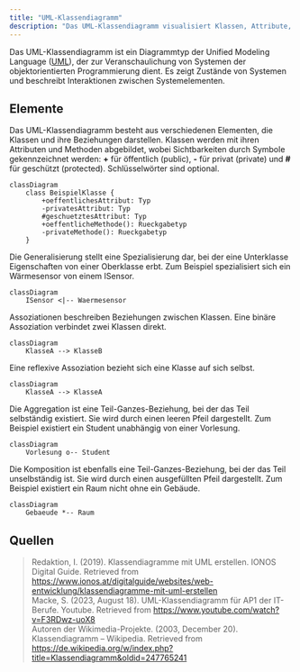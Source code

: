 ```yaml
---
title: "UML-Klassendiagramm"
description: "Das UML-Klassendiagramm visualisiert Klassen, Attribute, Methoden und Beziehungen in objektorientierten Systemen. Es umfasst Elemente wie Generalisierung, Assoziation, Aggregation und Komposition."
---
```


Das UML-Klassendiagramm ist ein Diagrammtyp der Unified Modeling Language ([UML](/open-fidup/lerninhalte/uml)), der zur Veranschaulichung von Systemen der objektorientierten Programmierung dient. Es zeigt Zustände von Systemen und beschreibt Interaktionen zwischen Systemelementen.

## Elemente

Das UML-Klassendiagramm besteht aus verschiedenen Elementen, die Klassen und ihre Beziehungen darstellen. Klassen werden mit ihren Attributen und Methoden abgebildet, wobei Sichtbarkeiten durch Symbole gekennzeichnet werden: **+** für öffentlich (public), **-** für privat (private) und **#** für geschützt (protected). Schlüsselwörter sind optional.

```mermaid
classDiagram
    class BeispielKlasse {
        +oeffentlichesAttribut: Typ
        -privatesAttribut: Typ
        #geschuetztesAttribut: Typ
        +oeffentlicheMethode(): Rueckgabetyp
        -privateMethode(): Rueckgabetyp
    }
```

Die Generalisierung stellt eine Spezialisierung dar, bei der eine Unterklasse Eigenschaften von einer Oberklasse erbt. Zum Beispiel spezialisiert sich ein Wärmesensor von einem ISensor.

```mermaid
classDiagram
    ISensor <|-- Waermesensor
```

Assoziationen beschreiben Beziehungen zwischen Klassen. Eine binäre Assoziation verbindet zwei Klassen direkt.

```mermaid
classDiagram
    KlasseA --> KlasseB
```

Eine reflexive Assoziation bezieht sich eine Klasse auf sich selbst.

```mermaid
classDiagram
    KlasseA --> KlasseA
```

Die Aggregation ist eine Teil-Ganzes-Beziehung, bei der das Teil selbständig existiert. Sie wird durch einen leeren Pfeil dargestellt. Zum Beispiel existiert ein Student unabhängig von einer Vorlesung.

```mermaid
classDiagram
    Vorlesung o-- Student
```

Die Komposition ist ebenfalls eine Teil-Ganzes-Beziehung, bei der das Teil unselbständig ist. Sie wird durch einen ausgefüllten Pfeil dargestellt. Zum Beispiel existiert ein Raum nicht ohne ein Gebäude.

```mermaid
classDiagram
    Gebaeude *-- Raum
```

## Quellen

> Redaktion, I. (2019). Klassendiagramme mit UML erstellen. IONOS Digital Guide. Retrieved from https://www.ionos.at/digitalguide/websites/web-entwicklung/klassendiagramme-mit-uml-erstellen  
> Macke, S. (2023, August 18). UML-Klassendiagramm für AP1 der IT-Berufe. Youtube. Retrieved from https://www.youtube.com/watch?v=F3RDwz-uoX8  
> Autoren der Wikimedia-Projekte. (2003, December 20). Klassendiagramm – Wikipedia. Retrieved from https://de.wikipedia.org/w/index.php?title=Klassendiagramm&oldid=247765241